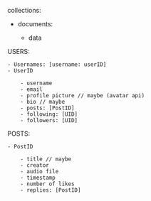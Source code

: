 collections:

-   documents:

    -   data

USERS:

    - Usernames: [username: userID]
    - UserID

        - username
        - email
        - profile picture // maybe (avatar api)
        - bio // maybe
        - posts: [PostID]
        - following: [UID]
        - followers: [UID]

POSTS:

    - PostID

        - title // maybe
        - creator
        - audio file
        - timestamp
        - number of likes
        - replies: [PostID]
